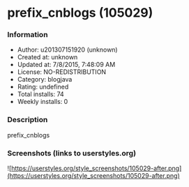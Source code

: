 # prefix_cnblogs (105029)

### Information
- Author: u201307151920 (unknown)
- Created at: unknown
- Updated at: 7/8/2015, 7:48:09 AM
- License: NO-REDISTRIBUTION
- Category: blogjava
- Rating: undefined
- Total installs: 74
- Weekly installs: 0


### Description
prefix_cnblogs


### Screenshots (links to userstyles.org)
![https://userstyles.org/style_screenshots/105029-after.png](https://userstyles.org/style_screenshots/105029-after.png)


